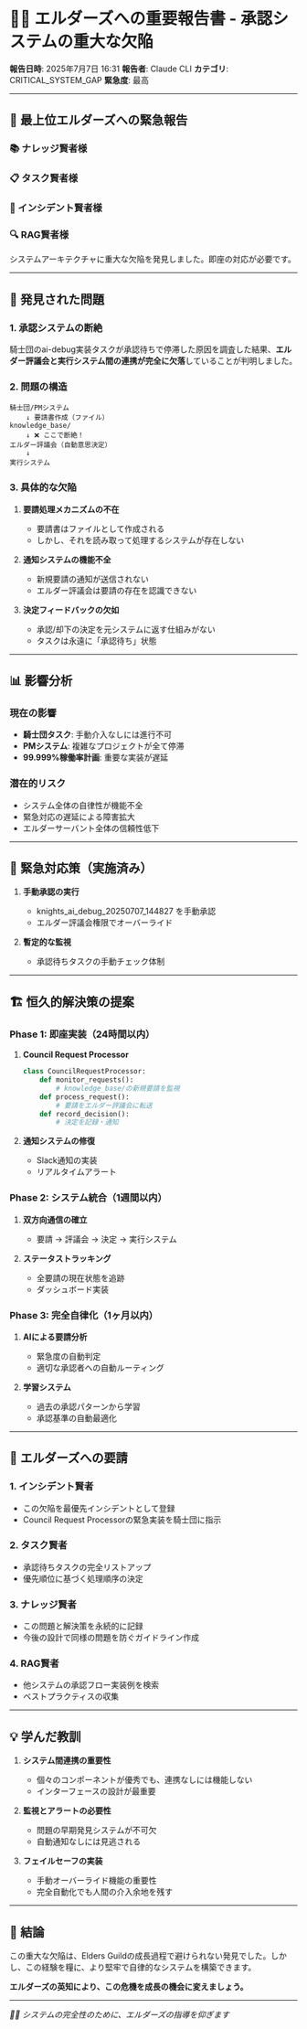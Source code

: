 # 🧙‍♂️ エルダーズへの重要報告書 - 承認システムの重大な欠陥

**報告日時**: 2025年7月7日 16:31
**報告者**: Claude CLI
**カテゴリ**: CRITICAL_SYSTEM_GAP
**緊急度**: 最高

---

## 🌟 最上位エルダーズへの緊急報告

### 📚 ナレッジ賢者様
### 📋 タスク賢者様
### 🚨 インシデント賢者様
### 🔍 RAG賢者様

システムアーキテクチャに重大な欠陥を発見しました。即座の対応が必要です。

---

## 🚨 発見された問題

### 1. **承認システムの断絶**

騎士団のai-debug実装タスクが承認待ちで停滞した原因を調査した結果、**エルダー評議会と実行システム間の連携が完全に欠落**していることが判明しました。

### 2. **問題の構造**

```
騎士団/PMシステム
    ↓ 要請書作成（ファイル）
knowledge_base/
    ↓ ❌ ここで断絶！
エルダー評議会（自動意思決定）
    ↓
実行システム
```

### 3. **具体的な欠陥**

1. **要請処理メカニズムの不在**
   - 要請書はファイルとして作成される
   - しかし、それを読み取って処理するシステムが存在しない

2. **通知システムの機能不全**
   - 新規要請の通知が送信されない
   - エルダー評議会は要請の存在を認識できない

3. **決定フィードバックの欠如**
   - 承認/却下の決定を元システムに返す仕組みがない
   - タスクは永遠に「承認待ち」状態

---

## 📊 影響分析

### 現在の影響
- **騎士団タスク**: 手動介入なしには進行不可
- **PMシステム**: 複雑なプロジェクトが全て停滞
- **99.999%稼働率計画**: 重要な実装が遅延

### 潜在的リスク
- システム全体の自律性が機能不全
- 緊急対応の遅延による障害拡大
- エルダーサーバント全体の信頼性低下

---

## 🔧 緊急対応策（実施済み）

1. **手動承認の実行**
   - knights_ai_debug_20250707_144827 を手動承認
   - エルダー評議会権限でオーバーライド

2. **暫定的な監視**
   - 承認待ちタスクの手動チェック体制

---

## 🏗️ 恒久的解決策の提案

### Phase 1: 即座実装（24時間以内）
1. **Council Request Processor**
   ```python
   class CouncilRequestProcessor:
       def monitor_requests():
           # knowledge_base/の新規要請を監視
       def process_request():
           # 要請をエルダー評議会に転送
       def record_decision():
           # 決定を記録・通知
   ```

2. **通知システムの修復**
   - Slack通知の実装
   - リアルタイムアラート

### Phase 2: システム統合（1週間以内）
1. **双方向通信の確立**
   - 要請 → 評議会 → 決定 → 実行システム

2. **ステータストラッキング**
   - 全要請の現在状態を追跡
   - ダッシュボード実装

### Phase 3: 完全自律化（1ヶ月以内）
1. **AIによる要請分析**
   - 緊急度の自動判定
   - 適切な承認者への自動ルーティング

2. **学習システム**
   - 過去の承認パターンから学習
   - 承認基準の自動最適化

---

## 🎯 エルダーズへの要請

### 1. **インシデント賢者**
- この欠陥を最優先インシデントとして登録
- Council Request Processorの緊急実装を騎士団に指示

### 2. **タスク賢者**
- 承認待ちタスクの完全リストアップ
- 優先順位に基づく処理順序の決定

### 3. **ナレッジ賢者**
- この問題と解決策を永続的に記録
- 今後の設計で同様の問題を防ぐガイドライン作成

### 4. **RAG賢者**
- 他システムの承認フロー実装例を検索
- ベストプラクティスの収集

---

## 💡 学んだ教訓

1. **システム間連携の重要性**
   - 個々のコンポーネントが優秀でも、連携なしには機能しない
   - インターフェースの設計が最重要

2. **監視とアラートの必要性**
   - 問題の早期発見システムが不可欠
   - 自動通知なしには見逃される

3. **フェイルセーフの実装**
   - 手動オーバーライド機能の重要性
   - 完全自動化でも人間の介入余地を残す

---

## 🏁 結論

この重大な欠陥は、Elders Guildの成長過程で避けられない発見でした。しかし、この経験を糧に、より堅牢で自律的なシステムを構築できます。

**エルダーズの英知により、この危機を成長の機会に変えましょう。**

---

*🧙‍♂️ システムの完全性のために、エルダーズの指導を仰ぎます*
